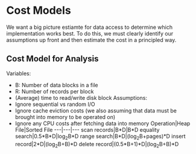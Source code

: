 # Cost Models
We want a big picture estiamte for data access to determine which implementation works best. To do this, we must clearly identify our assumptions up front and then estimate the cost in a principled way. 

## Cost Model for Analysis
Variables:
* B: Number of data blocks in a file
* R: Number of records per block
* (Average) time to read/write disk block
Assumptions:
* Ignore sequential vs random I/O
* Ignore cache eviction costs (we also assuming that data must be brought into memory to be operated on)
* Ignore any CPU costs after fetching data into memory 
Operation|Heap File|Sorted File
---|---|---
scan records|B\*D|B\*D
equality search|0.5\*B\*D|log<sub>2</sub>B\*D
range search|B\*D|(log<sub>2</sub>B+pages)\*D
insert record|2\*D|(log<sub>2</sub>B+B)\*D
delete record|(0.5\*B+1)\*D|(log<sub>2</sub>B+B)\*D

